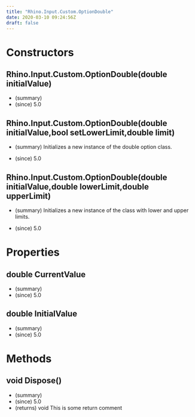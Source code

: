 ```yaml
---
title: "Rhino.Input.Custom.OptionDouble"
date: 2020-03-10 09:24:56Z
draft: false
---
```


# Constructors
## Rhino.Input.Custom.OptionDouble(double initialValue)
- (summary) 
- (since) 5.0
## Rhino.Input.Custom.OptionDouble(double initialValue,bool setLowerLimit,double limit)
- (summary) 
     Initializes a new instance of the double option class.
     
- (since) 5.0
## Rhino.Input.Custom.OptionDouble(double initialValue,double lowerLimit,double upperLimit)
- (summary) 
     Initializes a new instance of the  class with lower and upper limits.
     
- (since) 5.0
# Properties
## double CurrentValue
- (summary) 
- (since) 5.0
## double InitialValue
- (summary) 
- (since) 5.0
# Methods
## void Dispose()
- (summary) 
- (since) 5.0
- (returns) void This is some return comment
